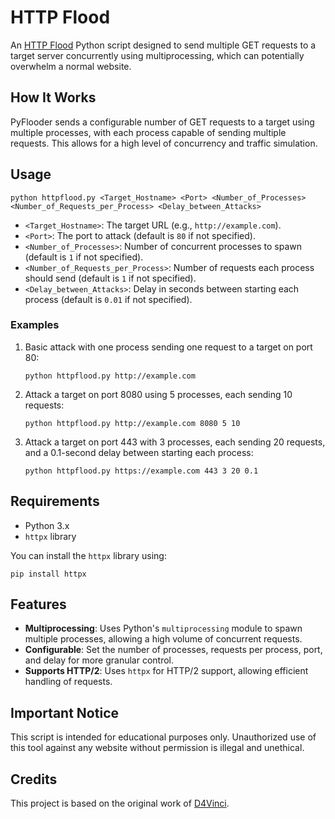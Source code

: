 # HTTP Flood

An [HTTP Flood](https://en.m.wikipedia.org/wiki/HTTP_Flood) Python script designed to send multiple GET requests to a target server concurrently using multiprocessing, which can potentially overwhelm a normal website.

## How It Works

PyFlooder sends a configurable number of GET requests to a target using multiple processes, with each process capable of sending multiple requests. This allows for a high level of concurrency and traffic simulation.

## Usage

```python httpflood.py <Target_Hostname> <Port> <Number_of_Processes> <Number_of_Requests_per_Process> <Delay_between_Attacks>```

- `<Target_Hostname>`: The target URL (e.g., `http://example.com`).
- `<Port>`: The port to attack (default is `80` if not specified).
- `<Number_of_Processes>`: Number of concurrent processes to spawn (default is `1` if not specified).
- `<Number_of_Requests_per_Process>`: Number of requests each process should send (default is `1` if not specified).
- `<Delay_between_Attacks>`: Delay in seconds between starting each process (default is `0.01` if not specified).

### Examples

1. Basic attack with one process sending one request to a target on port 80:
    
    `python httpflood.py http://example.com`
    
2. Attack a target on port 8080 using 5 processes, each sending 10 requests:
    
    `python httpflood.py http://example.com 8080 5 10`
    
3. Attack a target on port 443 with 3 processes, each sending 20 requests, and a 0.1-second delay between starting each process:

    `python httpflood.py https://example.com 443 3 20 0.1`
    
## Requirements

- Python 3.x
- `httpx` library

You can install the `httpx` library using:

`pip install httpx`

## Features

- **Multiprocessing**: Uses Python's `multiprocessing` module to spawn multiple processes, allowing a high volume of concurrent requests.
- **Configurable**: Set the number of processes, requests per process, port, and delay for more granular control.
- **Supports HTTP/2**: Uses `httpx` for HTTP/2 support, allowing efficient handling of requests.

## Important Notice

This script is intended for educational purposes only. Unauthorized use of this tool against any website without permission is illegal and unethical.

## Credits

This project is based on the original work of [D4Vinci](https://github.com/D4Vinci/PyFlooder).
